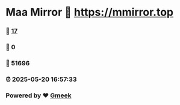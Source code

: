 # Maa Mirror :link: https://mmirror.top 
### :page_facing_up: [17](https://mmirror.top/tag.html) 
### :speech_balloon: 0 
### :hibiscus: 51696 
### :alarm_clock: 2025-05-20 16:57:33 
### Powered by :heart: [Gmeek](https://github.com/Meekdai/Gmeek)
